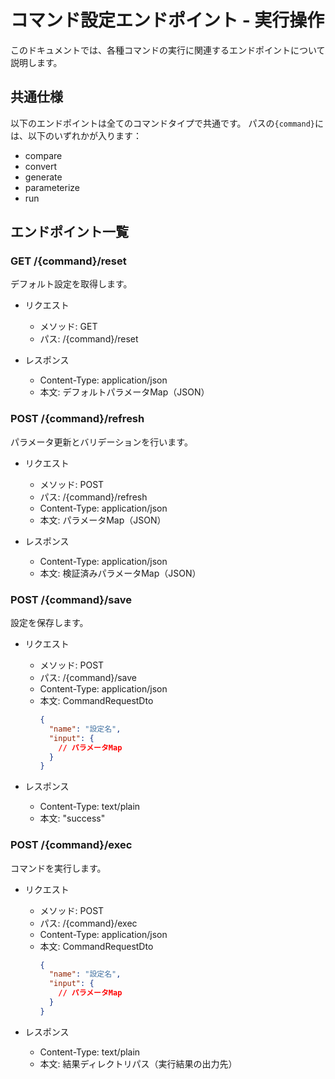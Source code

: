 # コマンド設定エンドポイント - 実行操作

このドキュメントでは、各種コマンドの実行に関連するエンドポイントについて説明します。

## 共通仕様

以下のエンドポイントは全てのコマンドタイプで共通です。
パスの`{command}`には、以下のいずれかが入ります：
- compare
- convert
- generate
- parameterize
- run

## エンドポイント一覧

### GET /{command}/reset

デフォルト設定を取得します。

- リクエスト
  - メソッド: GET
  - パス: /{command}/reset

- レスポンス
  - Content-Type: application/json
  - 本文: デフォルトパラメータMap（JSON）

### POST /{command}/refresh

パラメータ更新とバリデーションを行います。

- リクエスト
  - メソッド: POST
  - パス: /{command}/refresh
  - Content-Type: application/json
  - 本文: パラメータMap（JSON）

- レスポンス
  - Content-Type: application/json
  - 本文: 検証済みパラメータMap（JSON）

### POST /{command}/save

設定を保存します。

- リクエスト
  - メソッド: POST
  - パス: /{command}/save
  - Content-Type: application/json
  - 本文: CommandRequestDto
    ```json
    {
      "name": "設定名",
      "input": {
        // パラメータMap
      }
    }
    ```

- レスポンス
  - Content-Type: text/plain
  - 本文: "success"

### POST /{command}/exec

コマンドを実行します。

- リクエスト
  - メソッド: POST
  - パス: /{command}/exec
  - Content-Type: application/json
  - 本文: CommandRequestDto
    ```json
    {
      "name": "設定名",
      "input": {
        // パラメータMap
      }
    }
    ```

- レスポンス
  - Content-Type: text/plain
  - 本文: 結果ディレクトリパス（実行結果の出力先）